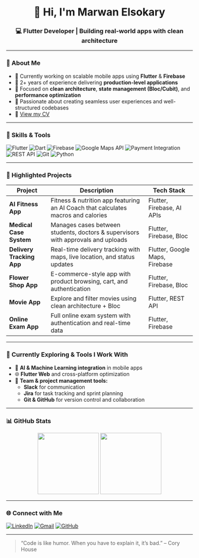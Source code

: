 <h1 align="center">👋 Hi, I'm Marwan Elsokary</h1>
<h3 align="center">💻 Flutter Developer | Building real-world apps with clean architecture</h3>

---

### 🚀 About Me

- 🔭 Currently working on scalable mobile apps using **Flutter** & **Firebase**
- 🧠 2+ years of experience delivering **production-level applications**
- 🧩 Focused on **clean architecture**, **state management (Bloc/Cubit)**, and **performance optimization**
- 💬 Passionate about creating seamless user experiences and well-structured codebases
- 📄 [View my CV](https://drive.google.com/file/d/19t3BlWwxx8PhIuEzElU53YzdmzM6mJVZ/view?usp=drive_link)

---

### 🧠 Skills & Tools

<p align="left">
  <img src="https://img.icons8.com/color/48/flutter.png" title="Flutter"/>
  <img src="https://img.icons8.com/color/48/dart.png" title="Dart"/>
  <img src="https://img.icons8.com/color/48/firebase.png" title="Firebase"/>
  <img src="https://img.icons8.com/color/48/000000/google-maps.png" title="Google Maps API"/>
  <img src="https://img.icons8.com/color/48/000000/payment.png" title="Payment Integration"/>
  <img src="https://img.icons8.com/color/48/000000/api.png" title="REST API"/>
  <img src="https://img.icons8.com/color/48/000000/git.png" title="Git"/>
  <img src="https://img.icons8.com/color/48/python--v1.png" title="Python"/>
</p>

---

### 📱 Highlighted Projects

| Project | Description | Tech Stack |
|----------|--------------|-------------|
| **AI Fitness App** | Fitness & nutrition app featuring an AI Coach that calculates macros and calories | Flutter, Firebase, AI APIs |
| **Medical Case System** | Manages cases between students, doctors & supervisors with approvals and uploads | Flutter, Firebase, Bloc |
| **Delivery Tracking App** | Real-time delivery tracking with maps, live location, and status updates | Flutter, Google Maps, Firebase |
| **Flower Shop App** | E-commerce-style app with product browsing, cart, and authentication | Flutter, Firebase, Bloc |
| **Movie App** | Explore and filter movies using clean architecture + Bloc | Flutter, REST API |
| **Online Exam App** | Full online exam system with authentication and real-time data | Flutter, Firebase |

---

### 🧩 Currently Exploring & Tools I Work With

- 🤖 **AI & Machine Learning integration** in mobile apps  
- 🌐 **Flutter Web** and cross-platform optimization  
- 🧰 **Team & project management tools:**  
  - **Slack** for communication  
  - **Jira** for task tracking and sprint planning  
  - **Git & GitHub** for version control and collaboration  

---

### 📊 GitHub Stats

<p align="center">
  <img src="https://github-readme-stats.vercel.app/api?username=MarwanElsokary&show_icons=true&theme=tokyonight" height="165">
  <img src="https://github-readme-stats.vercel.app/api/top-langs/?username=MarwanElsokary&layout=compact&theme=tokyonight" height="165">
</p>

---

### 🌐 Connect with Me

[![LinkedIn](https://img.shields.io/badge/LinkedIn-Marwan--Elsokary-blue?style=flat&logo=linkedin)](https://linkedin.com/in/marwan-elsokary-29726521b)
[![Gmail](https://img.shields.io/badge/Email-marwanelsokary12234@gmail.com-red?style=flat&logo=gmail&logoColor=white)](mailto:marwanelsokary.dev@gmail.com)
[![GitHub](https://img.shields.io/badge/GitHub-MarwanElsokary-black?style=flat&logo=github)](https://github.com/MarwanElsokary)

---

> “Code is like humor. When you have to explain it, it’s bad.” – Cory House
